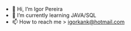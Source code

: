 - 👋 Hi, I’m Igor Pereira
- 🌱 I’m currently learning JAVA/SQL
- 📫 How to reach me > igorkank@hotmail.com
